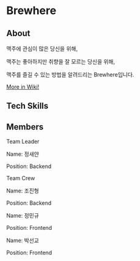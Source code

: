 # Brewhere


## About
맥주에 관심이 많은 당신을 위해,

맥주는 좋아하지만 취향을 잘 모르는 당신을 위해,

맥주를 즐길 수 있는 방법을 알려드리는 Brewhere입니다.

[More in Wiki!](https://github.com/codestates/Brewhere/wiki)


## Tech Skills


## Members
Team Leader

Name: 정새얀

Position: Backend

Team Crew

Name: 조진형

Position: Backend

Name: 정민규

Position: Frontend

Name: 박선교

Position: Frontend



